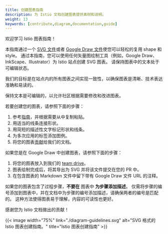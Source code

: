 ```yaml
---
title: 创建图表指南
description: 为 Istio 文档创建图表提供素材和说明。
weight: 13
keywords: [contribute,diagram,documentation,guide]
---
```


欢迎学习 Istio 图表指南！

本指南通过一个 [SVG 文件](./diagram-guidelines.svg)或者 [Google Draw 文件](https://docs.google.com/drawings/d/1f3NyutAQIDOA8ojGNyMA5JAJllDShZGQAFfdD01XdSc/edit)使您可以轻松的复用 shape 和 style。
通过本指南，您可以使用任何矢量图绘制工具（例如，Google Draw、InkScape、Illustrator）为 Istio 站点创建 SVG 图表。
请保持图表中的文本处于可编辑状态。

我们的目标是在站点内的所有图表之间实现一致性，以确保图表是清晰、技术表达准确和易读的。

保持文本是可编辑的，以允许社区根据需要修改和改进图表。

若要创建您的图表，请参照下面的步骤：

1. 参考[指南](./diagram-guidelines.svg)，并根据需要从中复制粘贴。
1. 用适当的线条连接形状。
1. 用简短的描述性文字标记形状和线条。
1. 为多次应用的标签添加图例。
1. 将您的图表[贡献](/zh/about/contribute/add-content)给我们的文档。

如果您是在 Google Draw 中创建图表，请参照下面的步骤：

1. 将您的图表放入到我们的 [team drive](https://drive.google.com/corp/drive/u/0/folders/1jczscJueUBR3IOvH30q9HAZX0jC7GSyW)。
1. 图表绘制完成后，将其导出为 SVG 并将该文件提交在您的 PR 中。
1. 在包含图表的 Markdown 文件中留下带有 Google Draw 文件 URL 的注释。

如果您的图表包含了过程步骤，**不要在** 图表中 **为步骤添加描述**。
仅需将步骤的编号添加到图表中，并在文档中为步骤的编号添加描述，请确保两者的编号是匹配的。
这种方法使得图表易于理解，内容的可读性也更好。

感谢您为 Istio 文档做出的贡献！

{{< image width="75%"
    link="./diagram-guidelines.svg"
    alt="SVG 格式的 Istio 图表创建指南。"
    title="Istio 图表创建指南"
    >}}
